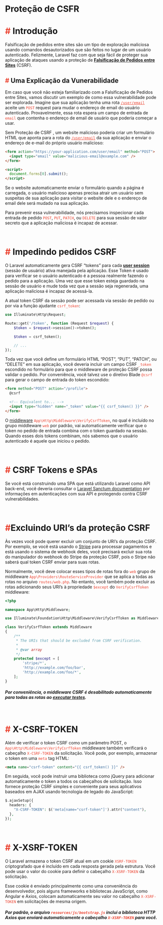 <style>
    span{
        color: #eb4432;
    }
    .underline{
        text-decoration: underline;
    }
</style>

# **Proteção de CSFR**

# <span>\#</span> Introdução

Falsificação de pedidos entre sites são um tipo de exploração maliciosa usando comandos desautorizados que são feitos no lugar de um usuário autenticado. Felizmente, Laravel faz com que seja fácil de proteger sua aplicação de ataques usando a proteção de <span class="underline">**[Falsificação de Pedidos entre Sites](https://en.wikipedia.org/wiki/Cross-site_request_forgery)**</span> (CSRF).

## <span>\#</span> Uma Explicação da Vunerabilidade

Em caso que você não esteja familiarizado com a Falsificação de Pedidos entre Sites, vamos discutir um exemplo de como essa vulnerabilidade pode ser explorada. Imagine que sua aplicação tenha uma rota <span class="underline">`/user/email`</span> aceite um <span>`POST`</span> request para mudar o endereço de email do usuário autenticado. Provavelmente, essa rota espera um campo de entrada de <span>`email`</span> que contenha o endereço de email de usuário que poderia começar a usar.

Sem Proteção de CSRF , um website malicioso poderia criar um formulário HTML que aponta para a rota do <span class="underline"><code>/user/email</code></span> da sua aplicação e enviar o endereço de e-mail do próprio usuário malicioso:

```html
<form action="https://your-application.com/user/email" method="POST">
  <input type="email" value="malicious-email@example.com" />
</form>

<script>
  document.forms[0].submit();
</script>
```

Se o website automaticamente enviar o formulário quando a página é carregada, o usuário malicioso apenas precisa atrair um usuário sem suspeitas de sua aplicação para visitar o website dele e o endereço de email dele será mudado na sua aplicação.

Para prevenir essa vulnerabilidade, nós precisamos inspecionar cada entrada de pedido <span>`POST`</span>, <span>`PUT`</span>, <span>`PATCH`</span>, ou <span>`DELETE`</span> para sua sessão de valor secreto que a aplicação maliciosa é incapaz de acessar.

<br>

# <span>\#</span> Impedindo pedidos CSRF

O Laravel automaticamente gera CSRF “tokens” para cada <span class="underline">**[user session](https://laravel.com/docs/9.x/session)**</span> (sessão de usuário) ativa manejada pela aplicação. Esse Token é usado para verificar se o usuário autenticado é a pessoa realmente fazendo o pedido para a aplicação. Uma vez que esse token esteja guardado na sessão de usuário e mude toda vez que a sessão seja regenerada, uma aplicação maliciosa é incapaz de acessá-la.

A atual token CSRF da sessão pode ser acessada via sessão de pedido ou por via a função ajudante <span>`csrf_token`</code></span>:

```php
use Illuminate\Http\Request;

Route::get('/token', function (Request $request) {
    $token = $request->session()->token();

    $token = csrf_token();

    // ...
});
```

Toda vez que você define um formulário HTML “POST”, “PUT”, “PATCH”, ou “DELETE” em sua aplicação, você deveria incluir um campo CSRF <span>`_token`</span> escondido no formulário para que o middleware de proteção CSRF possa validar o pedido. Por conveniência, você talvez use o diretivo Blade <span>`@csrf`</span> para gerar o campo de entrada do token escondido:

```html
<form method="POST" action="/profile">
  @csrf

  <!-- Equivalent to... -->
  <input type="hidden" name="_token" value="{{ csrf_token() }}" />
</form>
```

O <span class = "underline">[middleware](https://laravel.com/docs/9.x/middleware)</span> <span>`App\Http\Middleware\VerifyCsrfToken`</span>, no qual é incluído no grupo middleware <span>`web`</span> por padrão, vai automaticamente verificar que o token no pedido de entrada combina com o token guardado na sessão. Quando esses dois tokens combinam, nós sabemos que o usuário autenticado é aquele que iniciou o pedido.

<br>

# <span>\#</span> CSRF Tokens e SPAs

Se você está construindo uma SPA que está utilizando Laravel como API back-end, você deveria consultar o <span class = "underline">[Laravel Sanctum documentation](https://laravel.com/docs/9.x/sanctum)</span> por informações em autenticações com sua API e protegendo contra CSRF vulnerabilidades.

<br>

# <span>\#</span>Excluindo URI’s da proteção CSRF

Às vezes você pode querer excluir um conjunto de URI’s da proteção CSRF. Por exemplo, se você está usando o <span class = "underline">[Stripe](https://stripe.com/en-br)</span> para processar pagamentos e está usando o sistema de webhook deles, você precisará excluir sua rota do manipulador do webhook do Stripe da proteção CSRF, pois o Stripe não saberá qual token CSRF enviar para suas rotas.

Normalmente, você deve colocar esses tipos de rotas fora do <span>`web`</span> grupo de middleware <span>`App\Providers\RouteServiceProvider`</span> que se aplica a todas as rotas no arquivo <span>`routes/web.php`</span>. No entanto, você também pode excluir as rotas adicionando seus URI’s à propriedade <span>`$except`</span> do <span>`VerifyCsrfToken`</span> middleware:

```php
<?php

namespace App\Http\Middleware;

use Illuminate\Foundation\Http\Middleware\VerifyCsrfToken as Middleware;

class VerifyCsrfToken extends Middleware
{
    /**
     * The URIs that should be excluded from CSRF verification.
     *
     * @var array
     */
    protected $except = [
        'stripe/*',
        'http://example.com/foo/bar',
        'http://example.com/foo/*',
    ];
}
```

##### Por conveniência, o middleware CSRF é desabilitado automaticamente para todas as rotas ao <span class="underline">[executar testes](https://laravel.com/docs/9.x/testing)</span>.

<br>

# <span>\#</span> X-CSRF-TOKEN

Além de verificar o token CSRF como um parâmetro POST, o <span>`App\Http\Middleware\VerifyCsrfToken`</span> middleware também verificará o cabeçalho <span>`X-CSRF-TOKEN`</span> da solicitação. Você pode, por exemplo, armazenar o token em uma <span>`meta`</span> tag HTML:

```html
<meta name="csrf-token" content="{{ csrf_token() }}" />
```

Em seguida, você pode instruir uma biblioteca como jQuery para adicionar automaticamente o token a todos os cabeçalhos de solicitação. Isso fornece proteção CSRF simples e conveniente para seus aplicativos baseados em AJAX usando tecnologia de legado do JavaScript:

```php
$.ajaxSetup({
  headers: {
    "X-CSRF-TOKEN": $('meta[name="csrf-token"]').attr("content"),
  },
});
```

<br>

# <span>\#</span> X-XSRF-TOKEN

O Laravel armazena o token CSRF atual em um cookie <span>`XSRF-TOKEN`</span> criptografado que é incluído em cada resposta gerada pela estrutura. Você pode usar o valor do cookie para definir o cabeçalho <span>`X-XSRF-TOKEN`</span> da solicitação.

Esse cookie é enviado principalmente como uma conveniência do desenvolvedor, pois alguns frameworks e bibliotecas JavaScript, como Angular e Axios, colocam automaticamente seu valor no cabeçalho <span>`X-XSRF-TOKEN`</span> em solicitações de mesma origem.

##### Por padrão, o arquivo <span>`resources/js/bootstrap.js`</span> inclui a biblioteca HTTP Axios que enviará automaticamente o cabeçalho <span>`X-XSRF-TOKEN`</span> para você.
